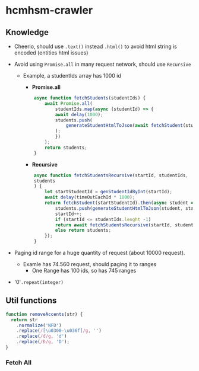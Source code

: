 # hcmhsm-crawler

## Knowledge

- Cheerio, should use ```.text()``` instead ```.html()``` to avoid html string is encoded (entities html issues)
- Avoid using ```Promise.all``` in many request network, should use ```Recursive```
  - Example, a studentIds array has 1000 id
    - **Promise.all**
  
    ```js
        async function fetchStudents(studentIds) {
            await Promise.all(
                studentIds.map(async (studentId) => {
                await delay(1000);
                students.push(
                    generateStudentHtmlToJson(await fetchStudent(studentId), studentId)
                );
                })
            );
            return students;
        }

    ```

    - **Recursive**
  
    ```js
        async function fetchStudentsRecursive(startId, studentIds,
        students
        ) {
            let startStudentId = genStudentIdByInt(startId);
            await delay(timeOutEachId * 1000);
            return fetchStudent(startStudentId).then(async student => {
                students.push(generateStudentHtmlToJson(student, startStudentId));
                startId++;
                if (startId <= studentIds.lenght -1)
                return await fetchStudentsRecursive(startId, studentIds, students);
                else return students;
            });
        }
    ```

- Paging id range for a huge quantity of request (about 10000 request).
  - Examle has 74.560 request, should paging it to ranges
    - One Range has 100 ids, so has 745 ranges

- '0'```.repeat(integer)```

## Util functions

```js
function removeAccents(str) {
  return str
    .normalize('NFD')
    .replace(/[\u0300-\u036f]/g, '')
    .replace(/đ/g, 'd')
    .replace(/Đ/g, 'D');
}
```

### Fetch All
